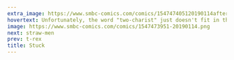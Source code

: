```yaml
---
extra_image: https://www.smbc-comics.com/comics/154747405120190114after.png
hovertext: Unfortunately, the word "two-charist" just doesn't fit in the comic anywhere.
image: https://www.smbc-comics.com/comics/1547473951-20190114.png
next: straw-men
prev: t-rex
title: Stuck
---
```

